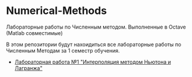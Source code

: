# Numerical-Methods
Лабораторные работы по Численным методом. Выполненные в Octave (Matlab совместимые)

В этом репозитории будут нахоидиться все лабораторные работы по Численным Методам за 1 семестр обучения.

* [Лабораторная работа №1 "Интерполяция методом Ньютона и Лагранжа"](https://github.com/mr8bit/Numerical-Methods/tree/master/Laboratory%20work%201)


